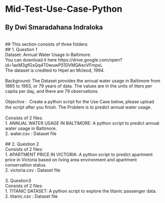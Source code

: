 # Mid-Test-Use-Case-Python
## By Dwi Smaradahana Indraloka
<br>
## This section consists of three folders:
<br>
## 1. Question 1
<br>
Dataset: Annual Water Usage in Baltimore.
<br>
You can download it here https://drive.google.com/open?id=1axM3gfGxQq4T0wuwP51DVMQAecVFmpxL
<br>
The dataset is credited to Hipel an Mcleod, 1994.
<br>

<br>
Background: The Dataset provides the annual water usage in Baltimore from 1885 to 1963, or 79 years of data. The values are in the units of liters per capita per day, and there are 79 observations.
<br>

<br>
Objective :  Create a python script for the Use Case below, please upload the script after you ﬁnish. The Problem is to predict annual water usage.
<br>

<br>
Consists of 2 files:
<br>
1. ANNUAL WATER USAGE IN BALTIMORE: A python script to predict annual water usage in Baltimore.
<br>
2. water.csv : Dataset file
<br>

<br>
## 2. Question 2
<br>
Consists of 2 files:
<br>
1. APARTMENT PRICE IN VICTORIA: A python script to predict apartment price in Victoria based on living
area environment and apartment conservation status.
<br>
2. victoria.csv : Dataset file
<br>
<br>
3. Question3
<br>
Consists of 2 files:
<br>
1. TITANIC DATASET: A python script to explore the titanic passenger data.
<br>
2. titanic.csv : Dataset file
